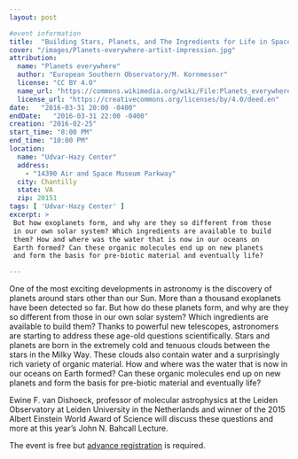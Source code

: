 ```yaml
---
layout: post

#event information
title:  "Building Stars, Planets, and The Ingredients for Life in Space"
cover: "/images/Planets-everywhere-artist-impression.jpg"
attribution:
  name: "Planets everywhere"
  author: "European Southern Observatory/M. Kornmesser"
  license: "CC BY 4.0"
  name_url: "https://commons.wikimedia.org/wiki/File:Planets_everywhere_(artist%E2%80%99s_impression).jpg"
  license_url: "https://creativecommons.org/licenses/by/4.0/deed.en"
date:   "2016-03-31 20:00 -0400"
endDate:   "2016-03-31 22:00 -0400"
creation: "2016-02-25"
start_time: "8:00 PM"
end_time: "10:00 PM"
location:
  name: "Udvar-Hazy Center"
  address:
    - "14390 Air and Space Museum Parkway"
  city: Chantilly
  state: VA
  zip: 20151
tags: [ 'Udvar-Hazy Center' ]
excerpt: >
 But how exoplanets form, and why are they so different from those
 in our own solar system? Which ingredients are available to build 
 them? How and where was the water that is now in our oceans on
 Earth formed? Can these organic molecules end up on new planets
 and form the basis for pre-biotic material and eventually life?

---
```


One of the most exciting developments in astronomy is the discovery
of planets around stars other than our Sun. More than a thousand
exoplanets have been detected so far. But how do these planets form,
and why are they so different from those in our own solar system?
Which ingredients are available to build them? Thanks to powerful
new telescopes, astronomers are starting to address these age-old
questions scientifically. Stars and planets are born in the extremely
cold and tenuous clouds between the stars in the Milky Way. These
clouds also contain water and a surprisingly rich variety of
organic material. How and where was the water that is now in our
oceans on Earth formed? Can these organic molecules end up on new
planets and form the basis for pre-biotic material and eventually life?

Ewine F. van Dishoeck, professor of molecular astrophysics at the
Leiden Observatory at Leiden University in the Netherlands and winner
of the 2015 Albert Einstein World Award of Science will discuss these
questions and more at this year’s John N. Bahcall Lecture.

The event is free but
[advance registration](http://airandspace.si.edu/events/tickets/)
is required.

